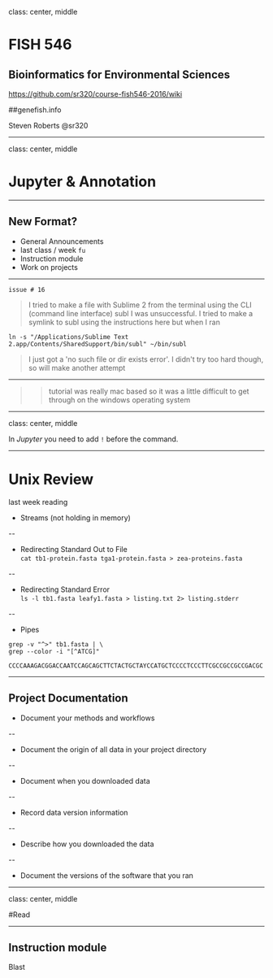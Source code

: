 class: center, middle

# FISH 546 
## Bioinformatics for Environmental Sciences

https://github.com/sr320/course-fish546-2016/wiki

##genefish.info

Steven Roberts
@sr320

---
class: center, middle
# Jupyter & Annotation
---
## New Format?
- General Announcements
- last class / week `fu`
- Instruction module 
- Work on projects
---
`issue # 16`


>I tried to make a file with Sublime 2 from the terminal using the CLI (command line interface) subl I was unsuccessful. I tried to make a symlink to subl using the instructions here but when I ran

`ln -s "/Applications/Sublime Text 2.app/Contents/SharedSupport/bin/subl" ~/bin/subl`

>I just got a 'no such file or dir exists error'. I didn't try too hard though, so will make another attempt
---

>>tutorial was really mac based so it was a little difficult to get through on the windows operating system
---

class: center, middle

In *Jupyter* you need to add `!` before the command.

---
# Unix Review
last week reading

- Streams (not holding in memory)

--

- Redirecting Standard Out to File     
`cat tb1-protein.fasta tga1-protein.fasta > zea-proteins.fasta`

--

- Redirecting Standard Error    
`ls -l tb1.fasta leafy1.fasta > listing.txt 2> listing.stderr`

--


- Pipes    
```
grep -v "^>" tb1.fasta | \ 
grep --color -i "[^ATCG]"
    CCCCAAAGACGGACCAATCCAGCAGCTTCTACTGCTAYCCATGCTCCCCTCCCTTCGCCGCCGCCGACGC
```    
    
    



---


## Project Documentation

-  Document your methods and workflows

--

- Document the origin of all data in your project directory

--

- Document when you downloaded data

--

- Record data version information

--

- Describe how you downloaded the data

--

- Document the versions of the software that you ran


---

class: center, middle

#Read 

---
## Instruction module

Blast

 
 